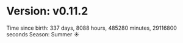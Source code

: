 # Version: v0.11.2
Time since birth: 337 days, 8088 hours, 485280 minutes, 29116800 seconds
Season: Summer ☀️
